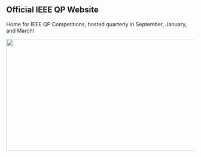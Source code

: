 ## Official IEEE QP Website

Home for IEEE QP Competitions, hosted quarterly in September, January, and March!

<img src="ieeeqpdemo.gif" width=600 height=300 />
